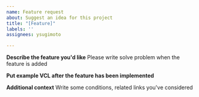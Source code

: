 ```yaml
---
name: Feature request
about: Suggest an idea for this project
title: "[Feature]"
labels: ''
assignees: ysugimoto

---
```


**Describe the feature you'd like**
Please write solve problem when the feature is added

**Put example VCL after the feature has been implemented**


**Additional context**
Write some conditions, related links you've considered
